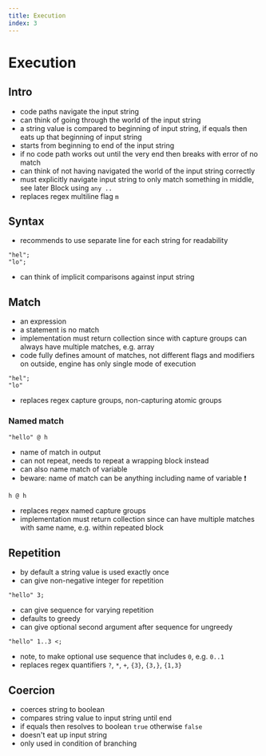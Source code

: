 ```yaml
---
title: Execution
index: 3
---
```

# Execution



## Intro

- code paths navigate the input string
- can think of going through the world of the input string
- a string value is compared to beginning of input string, if equals then eats up that beginning of input string
- starts from beginning to end of the input string
- if no code path works out until the very end then breaks with error of no match
- can think of not having navigated the world of the input string correctly
- must explicitly navigate input string to only match something in middle, see later Block using `any ..`
- replaces regex multiline flag `m`



## Syntax

- recommends to use separate line for each string for readability

```
"hel";
"lo";
```

- can think of implicit comparisons against input string



## Match

- an expression
- a statement is no match
- implementation must return collection since with capture groups can always have multiple matches, e.g. array
- code fully defines amount of matches, not different flags and modifiers on outside, engine has only single mode of execution

```
"hel";
"lo"
```

- replaces regex capture groups, non-capturing atomic groups

### Named match

```
"hello" @ h
```

- name of match in output
- can not repeat, needs to repeat a wrapping block instead
- can also name match of variable
- beware: name of match can be anything including name of variable ❗️

```
h @ h
```

- replaces regex named capture groups
- implementation must return collection since can have multiple matches with same name, e.g. within repeated block



## Repetition

- by default a string value is used exactly once
- can give non-negative integer for repetition

```
"hello" 3;
```

- can give sequence for varying repetition
- defaults to greedy
- can give optional second argument after sequence for ungreedy

```
"hello" 1..3 <;
```

- note, to make optional use sequence that includes `0`, e.g. `0..1`
- replaces regex quantifiers `?`, `*`, `+`, `{3}`, `{3,}`, `{1,3}` 



## Coercion

- coerces string to boolean
- compares string value to input string until end
- if equals then resolves to boolean `true` otherwise `false`
- doesn't eat up input string
- only used in condition of branching
